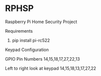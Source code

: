 # RPHSP
Raspberry Pi Home Security Project

Requirements
1. pip install pi-rc522



Keypad Configuration

GPIO Pin Numbers
14,15,18,17,27,22,13

Left to right look at keypad
14,15,18,13,17,27,22
